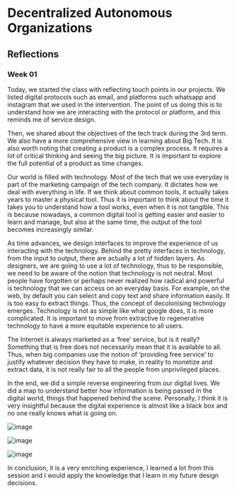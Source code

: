 
# Decentralized Autonomous Organizations

## Reflections

### Week 01

Today, we started the class with reflecting touch points in our projects. We listed digital protocols such as email, and platforms such whatsapp and instagram that we used in the intervention. The point of us doing this is to understand how we are interacting with the protocol or platform, and this reminds me of service design.

Then, we shared about the objectives of the tech track during the 3rd term. We also have a more comprehensive view in learning about Big Tech. It is also worth noting that creating a product is a complex process. It requires a lot of critical thinking and seeing the big picture. It is important to explore the full potential of a product as time changes.

Our world is filled with technology. Most of the tech that we use everyday is part of the marketing campaign of the tech company. It dictates how we deal with everything in life. If we think about common tools, it actually takes years to master a physical tool. Thus it is important to think about the time it takes you to understand how a tool works, even when it is not tangible. This is because nowadays, a common digital tool is getting easier and easier to learn and manage, but also at the same time, the output of the tool becomes increasingly similar. 

As time advances, we design interfaces to improve the experience of us interacting with the technology. Behind the pretty interfaces in technology, from the input to output, there are actually a lot of hidden layers. As designers, we are going to use a lot of technology, thus to be responsible, we need to be aware of the notion that technology is not neutral. Most people have forgotten or perhaps never realized how radical and powerful is technology that we can access on an everyday basis. For example, on the web, by default you can select and copy text and share information easily. It is too easy to extract things. Thus, the concept of decolonising technology emerges. Technology is not as simple like what google does, it is more complicated. It is important to move from extractive to regenerative technology to have a more equitable experience to all users.

The Internet is always marketed as a ‘free’ service, but is it really? Something that is free does not necessarily mean that it is available to all. Thus, when big companies use the notion of ‘providing free service’ to justify whatever decision they have to make, in reality to monetize and extract data, it is not really fair to all the people from unprivileged places.

In the end, we did a simple reverse engineering from our digital lives. We did a map to understand better how information is being passed in the digital world, things that happened behind the scene. Personally, I think it is very insightful because the digital experience is almost like a black box and no one really knows what is going on.

![image](../images/term03/04_decentralizedautonomous/1%20(1).jpeg)

![image](../images/term03/04_decentralizedautonomous/1%20(2).jpeg)

![image](../images/term03/04_decentralizedautonomous/1%20(3).jpeg)

In conclusion, it is a very enriching experience, I learned a lot from this session and I would apply the knowledge that I learn in my future design decisions.
